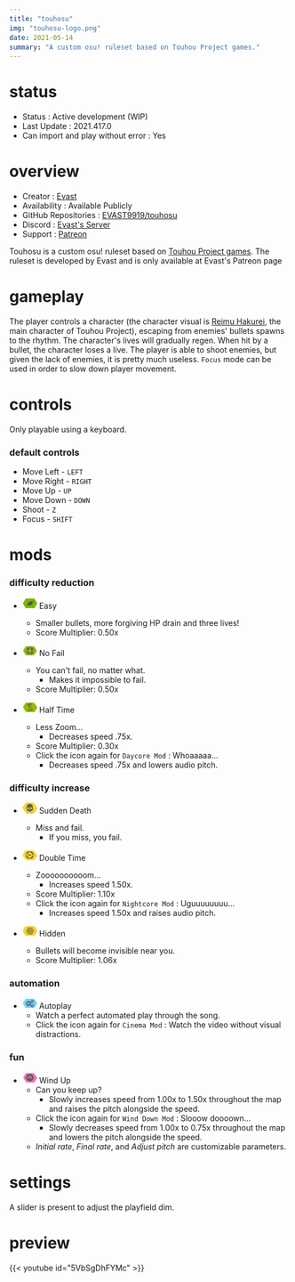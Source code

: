 ```yaml
---
title: "touhosu"
img: "touhosu-logo.png"
date: 2021-05-14
summary: "A custom osu! ruleset based on Touhou Project games."
---
```


# status

- Status : Active development (WIP)
- Last Update : 2021.417.0
- Can import and play without error : Yes

# overview

- Creator : [Evast](https://github.com/EVAST9919)
- Availability : Available Publicly
- GitHub Repositories : [EVAST9919/touhosu](https://github.com/EVAST9919/touhosu)
- Discord : [Evast's Server](https://discord.com/invite/7Y8GXAa)
- Support : [Patreon](https://patreon.com/evast)

Touhosu is a custom osu! ruleset based on [Touhou Project games](https://en.wikipedia.org/wiki/Touhou_Project#Games). The ruleset is developed by Evast and is only available at Evast's Patreon page

# gameplay

The player controls a character (the character visual is [Reimu Hakurei](https://touhou.fandom.com/wiki/Reimu_Hakurei), the main character of Touhou Project), escaping from enemies' bullets spawns to the rhythm. The character's lives will gradually regen. When hit by a bullet, the character loses a live. The player is able to shoot enemies, but given the lack of enemies, it is pretty much useless. `Focus` mode can be used in order to slow down player movement.

<!-- TODO: Make sure more about focus control. -->

# controls

Only playable using a keyboard.

### default controls

- Move Left - `LEFT`
- Move Right - `RIGHT`
- Move Up - `UP`
- Move Down - `DOWN`
- Shoot - `Z`
- Focus - `SHIFT`

# mods

### difficulty reduction

- ![Easy Icon](mod-icon/easy-mod.png) Easy
  - Smaller bullets, more forgiving HP drain and three lives!
  - Score Multiplier: 0.50x

- ![No Fail Icon](mod-icon/no-fail-mod.png) No Fail
  - You can't fail, no matter what.
    - Makes it impossible to fail.
  - Score Multiplier: 0.50x

- ![Half Time Icon](mod-icon/half-time-mod.png) Half Time
  - Less Zoom...
    - Decreases speed .75x.
  - Score Multiplier: 0.30x
  - Click the icon again for `Daycore Mod` : Whoaaaaa...
    - Decreases speed .75x and lowers audio pitch.

### difficulty increase

- ![Sudden Death Icon](mod-icon/sudden-death-mod.png) Sudden Death
  - Miss and fail.
    - If you miss, you fail.

- ![Double Time Icon](mod-icon/double-time-mod.png) Double Time
  - Zoooooooooom...
    - Increases speed 1.50x.
  - Score Multiplier: 1.10x
  - Click the icon again for `Nightcore Mod` : Uguuuuuuuu...
    - Increases speed 1.50x and raises audio pitch.

- ![Hidden Icon](mod-icon/hidden-mod.png) Hidden
  - Bullets will become invisible near you.
  - Score Multiplier: 1.06x

### automation

- ![Autoplay Icon](mod-icon/autoplay-mod.png) Autoplay
  - Watch a perfect automated play through the song.
  - Click the icon again for `Cinema Mod` : Watch the video without visual distractions.

### fun

- ![Wind Up Icon](mod-icon/wind-up-mod.png) Wind Up
  - Can you keep up?
    - Slowly increases speed from 1.00x to 1.50x throughout the map and raises the pitch alongside the speed.
  - Click the icon again for `Wind Down Mod` : Slooow doooown...
    - Slowly decreases speed from 1.00x to 0.75x throughout the map and lowers the pitch alongside the speed.
  - *Initial rate*, *Final rate*, and *Adjust pitch* are customizable parameters.

# settings

A slider is present to adjust the playfield dim.

# preview

{{< youtube id="5VbSgDhFYMc" >}}